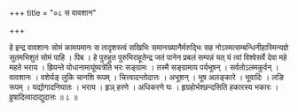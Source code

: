 +++
title = "०८ स वावशान"

+++

हे इन्द्र वावशानः सोमं कामयमानः स तादृशस्त्वं सखिभिः समानख्यानैर्मरुद्भिः सह नोऽस्मत्सम्बन्धिनीहास्मिन्यज्ञे सुतमभिशुतं सोमं पाहि । पिब । हे पुरुहुत पुरुभिराहूतेन्द्र जतं पानेन प्रबलं सम्पन्नं यत् यं त्वां विश्वेसर्वे देवा महे महते भराय । ह्रियन्ते योधानामायूंष्यत्रेति भरः सङ्ग्रामः । तस्मै सङ्ग्रामाय पर्यभूषन् । सर्वतोऽलमकुर्वन् । वावशानः । वशेर्यङ् लुकि चानशि रूपम् । चित्त्वादन्तोदात्तः । अभूशन् । भूष अलङ्कारे । भूवादिः । लङि रूपम् । यद्योगादनिघातः । भराय । हृञ् हरणे । अधिकरणे घः । हृग्रहोर्भश्छन्दसिति हकारस्य भकारः । व्रुषादित्वादाद्युदात्तः ॥ ८ ॥